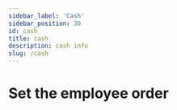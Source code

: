 ```yaml
---
sidebar_label: 'Cash'
sidebar_position: 30
id: cash
title: cash
description: cash info
slug: /cash
---
```


# Set the employee order

